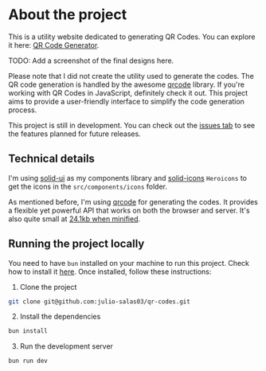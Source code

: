 # About the project

This is a utility website dedicated to generating QR Codes. You can explore it here: [QR Code Generator](https://julio-salas03.github.io/qr-codes/).

TODO: Add a screenshot of the final designs here.

Please note that I did not create the utility used to generate the codes. The QR code generation is handled by the awesome [qrcode](https://www.npmjs.com/package/qrcode) library. If you're working with QR Codes in JavaScript, definitely check it out. This project aims to provide a user-friendly interface to simplify the code generation process.

This project is still in development. You can check out the [issues tab](https://github.com/julio-salas03/qr-codes/issues) to see the features planned for future releases.

## Technical details

I'm using [solid-ui](https://www.solid-ui.com/docs/introduction) as my components library and [solid-icons](https://solid-icons.vercel.app/) `Heroicons` to get the icons in the `src/components/icons` folder.

As mentioned before, I'm using [qrcode](https://www.npmjs.com/package/qrcode) for generating the codes. It provides a flexible yet powerful API that works on both the browser and server. It's also quite small at [24.1kb when minified](https://bundlephobia.com/package/qrcode@1.5.3).

## Running the project locally

You need to have `bun` installed on your machine to run this project. Check how to install it [here](https://bun.sh/). Once installed, follow these instructions:

1. Clone the project

```bash
git clone git@github.com:julio-salas03/qr-codes.git
```

2. Install the dependencies

```bash
bun install
```

3. Run the development server

```bash
bun run dev
```
